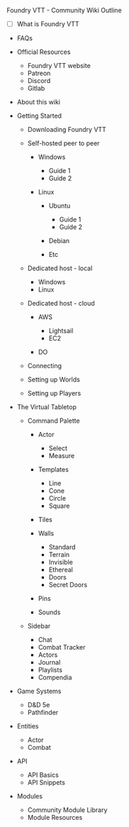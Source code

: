 Foundry VTT - Community Wiki Outline

  

- [ ] What is Foundry VTT 
- FAQs 
- Official Resources 
    - Foundry VTT website 
    - Patreon 
    - Discord 
    - Gitlab 

- About this wiki 
- Getting Started 
    - Downloading Foundry VTT 
    - Self-hosted peer to peer 
        - Windows 
            - Guide 1 
            - Guide 2 

        - Linux 
            - Ubuntu 
                - Guide 1 
                - Guide 2 

            - Debian 
            - Etc 

    - Dedicated host - local 
        - Windows 
        - Linux 

    - Dedicated host - cloud 
        - AWS 
            - Lightsail 
            - EC2 

        - DO 

    - Connecting 
    - Setting up Worlds 
    - Setting up Players 

- The Virtual Tabletop 
    - Command Palette 
        - Actor 
            - Select 
            - Measure 

        - Templates 
            - Line 
            - Cone 
            - Circle 
            - Square 

        - Tiles 
        - Walls 
            - Standard 
            - Terrain 
            - Invisible 
            - Ethereal 
            - Doors 
            - Secret Doors 

        - Pins 
        - Sounds 

    - Sidebar 
        - Chat 
        - Combat Tracker 
        - Actors 
        - Journal 
        - Playlists 
        - Compendia 

- Game Systems 
    - D&D 5e 
    - Pathfinder 

- Entities 
    - Actor 
    - Combat 

- API 
    - API Basics 
    - API Snippets 

- Modules 
    - Community Module Library 
    - Module Resources
